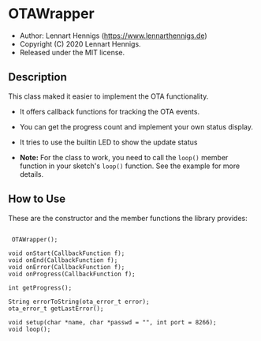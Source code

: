 OTAWrapper
==========

* Author: Lennart Hennigs (https://www.lennarthennigs.de)
* Copyright (C) 2020 Lennart Hennigs.
* Released under the MIT license.


Description
-----------

This class maked it easier to implement the OTA functionality.

- It offers callback functions for tracking the OTA events.
- You can get the progress count and implement your own status display.
- It tries to use the builtin LED to show the update status


- **Note:** For the class to work, you need to call the `loop()` member function in your sketch's `loop()` function. See the example for more details.

How to Use
----------

These are the constructor and the member functions the library provides:


```

 OTAWrapper();
   
void onStart(CallbackFunction f);  
void onEnd(CallbackFunction f);
void onError(CallbackFunction f);
void onProgress(CallbackFunction f);

int getProgress();

String errorToString(ota_error_t error);
ota_error_t getLastError();

void setup(char *name, char *passwd = "", int port = 8266);
void loop();

```
